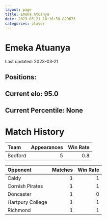 ```yaml
---  
layout: page  
title: Emeka Atuanya  
date: 2023-03-21 18:16:50.829673  
categories: player  
---
```

# Emeka Atuanya


Last updated: 2023-03-21
## Positions: 

## Current elo: 95.0

## Current Percentile: None

# Match History


| Team    |   Appearances |   Win Rate |
|:--------|--------------:|-----------:|
| Bedford |             5 |        0.8 |

| Opponent         |   Matches |   Win Rate |
|:-----------------|----------:|-----------:|
| Caldy            |         1 |          1 |
| Cornish Pirates  |         1 |          1 |
| Doncaster        |         1 |          0 |
| Hartpury College |         1 |          1 |
| Richmond         |         1 |          1 |